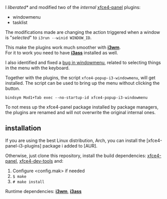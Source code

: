I *liberated\** and modified two of the *internal* [xfce4-panel] plugins:  
  - windowmenu
  - tasklist

The modifications made are changing the action triggered when
a window is "*selected*" to `i3run --winid WINDOW_ID`.

This make the plugins work much smoother with [**i3wm**].  
For it to work you need to have [**i3ass**] installed as well.  

I also identified and fixed a [bug in windowmenu], related
to selecting things in the menu with the keyboard.  

Together with the plugins, the script `xfce4-popup-i3-windowmenu`, 
will get installed. The script can be used to bring up the menu
without clicking the button.

```
bindsym Mod1+Tab exec --no-startup-id xfce4-popup-i3-windowmenu
```

To not mess up the xfce4-panel package installed 
by package managers, the plugins are renamed and 
will not overwrite the original internal ones.

## installation

If you are using the best Linux distribution,
Arch, you can install the [xfce4-panel-i3-plugins]
package i added to [AUR].

Otherwise, just clone this repository, install the
build dependencies: [xfce4-panel], [xfce4-dev-tools]
and:

  1. Configure <config.mak> if needed
  2. `$ make`
  3. `# make install`

Runtime dependencies: [**i3wm**], [**i3ass**]  


[xfce4-dev-tools]: https://gitlab.xfce.org/xfce/xfce4-dev-tools
[xfce4-panel]: https://gitlab.xfce.org/xfce/xfce4-panel
[**i3ass**]: https://github.com/budlabs/i3ass
[**i3wm**]: https://i3wm.org
[bug in windowmenu]: https://gitlab.xfce.org/xfce/xfce4-panel/-/merge_requests/68
